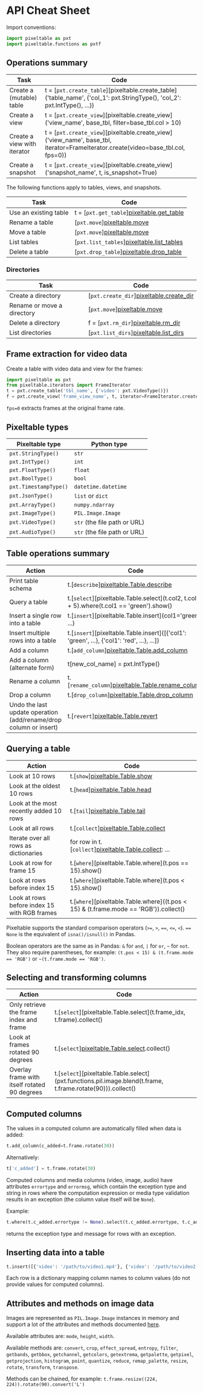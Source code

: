 # API Cheat Sheet

Import conventions:
```python
import pixeltable as pxt
import pixeltable.functions as pxtf
```

## Operations summary

| Task                        | Code                                                                                                                             |
|-----------------------------|----------------------------------------------------------------------------------------------------------------------------------|
| Create a (mutable) table    | t = [`pxt.create_table`][pixeltable.create_table]('table_name', {'col_1': pxt.StringType(), 'col_2': pxt.IntType(), ...})        |
| Create a view               | t = [`pxt.create_view`][pixeltable.create_view]('view_name', base_tbl, filter=base_tbl.col > 10)                                 |
| Create a view with iterator | t = [`pxt.create_view`][pixeltable.create_view]('view_name', base_tbl, iterator=FrameIterator.create(video=base_tbl.col, fps=0)) |
| Create a snapshot           | t = [`pxt.create_view`][pixeltable.create_view]('snapshot_name', t, is_snapshot=True)                                            |

The following functions apply to tables, views, and snapshots.

| Task                  | Code                                                                  |
|-----------------------|-----------------------------------------------------------------------|
| Use an existing table | t = [`pxt.get_table`][pixeltable.get_table]('video_data')             |
| Rename a table        | [`pxt.move`][pixeltable.move]('video_data', 'vd')                     |
| Move a table          | [`pxt.move`][pixeltable.move]('video_data', 'experiments.video_data') |
| List tables           | [`pxt.list_tables`][pixeltable.list_tables]()                         |
| Delete a table        | [`pxt.drop_table`][pixeltable.drop_table]('video_data')               |


### Directories
| Task                       | Code                                                                  |
|----------------------------|-----------------------------------------------------------------------|
| Create a directory         | [`pxt.create_dir`][pixeltable.create_dir]('experiments')              |
| Rename or move a directory | [`pxt.move`][pixeltable.move]('experiments', 'project_x.experiments') |
| Delete a directory         | f = [`pxt.rm_dir`][pixeltable.rm_dir]('experiments')                  |
| List directories           | [`pxt.list_dirs`][pixeltable.list_dirs]('project_x')                  |

## Frame extraction for video data
Create a table with video data and view for the frames:
```python
import pixeltable as pxt
from pixeltable.iterators import FrameIterator
t = pxt.create_table('tbl_name', {'video': pxt.VideoType()})
f = pxt.create_view('frame_view_name', t, iterator=FrameIterator.create(videos=t, fps=0))
```

`fps=0` extracts frames at the original frame rate.

## Pixeltable types
| Pixeltable type       | Python type                  |
|-----------------------|------------------------------|
| `pxt.StringType()`    | `str`                        |
| `pxt.IntType()`       | `int`                        |
| `pxt.FloatType()`     | `float`                      |
| `pxt.BoolType()`      | `bool`                       |
| `pxt.TimestampType()` | `datetime.datetime`          |
| `pxt.JsonType()`      | `list` or `dict`             |
| `pxt.ArrayType()`     | `numpy.ndarray`              |
| `pxt.ImageType()`     | `PIL.Image.Image`            |
| `pxt.VideoType()`     | `str` (the file path or URL) |
| `pxt.AudioType()`     | `str` (the file path or URL) |


## Table operations summary

| Action                                                            | Code                                                                                                 |
|-------------------------------------------------------------------|------------------------------------------------------------------------------------------------------|
| Print table schema                                                | t.[`describe`][pixeltable.Table.describe]()                                                          |
| Query a table                                                     | t.[`select`][pixeltable.Table.select](t.col2, t.col3 + 5).where(t.col1 == 'green').show()            |
| Insert a single row into a table                                  | t.[`insert`][pixeltable.Table.insert](col1='green', ...)                                   |
| Insert multiple rows into a table                                 | t.[`insert`][pixeltable.Table.insert]([{'col1': 'green', ...}, {'col1': 'red', ...}, ...]) |
| Add a column                                                      | t.[`add_column`][pixeltable.Table.add_column](new_col_name=pxt.IntType())                            |
| Add a column (alternate form)                                     | t[new_col_name] = pxt.IntType()                                                                      |
| Rename a column                                                   | t.[`rename_column`][pixeltable.Table.rename_column]('col_name', 'new_col_name')                      |
| Drop a column                                                     | t.[`drop_column`][pixeltable.Table.drop_column]('col_name')                                          |
| Undo the last update operation (add/rename/drop column or insert) | t.[`revert`][pixeltable.Table.revert]()                                                              |

## Querying a table

| Action                                       | Code                                                                                  |
|----------------------------------------------|---------------------------------------------------------------------------------------|
| Look at 10 rows                              | t.[`show`][pixeltable.Table.show](10)                                                 |
| Look at the oldest 10 rows                   | t.[`head`][pixeltable.Table.head](10)                                                 |
| Look at the most recently added 10 rows      | t.[`tail`][pixeltable.Table.tail](10)                                                 |
| Look at all rows                             | t.[`collect`][pixeltable.Table.collect]()                                             |
| Iterate over all rows as dictionaries        | for row in t.[`collect`][pixeltable.Table.collect](): ...                             |
| Look at row for frame 15                     | t.[`where`][pixeltable.Table.where](t.pos  == 15).show()                              |
| Look at rows before index 15                 | t.[`where`][pixeltable.Table.where](t.pos < 15).show()                                |
| Look at rows before index 15 with RGB frames | t.[`where`][pixeltable.Table.where]((t.pos < 15) & (t.frame.mode == 'RGB')).collect() |

Pixeltable supports the standard comparison operators (`>=`, `>`, `==`, `<=`, `<`).
`== None` is the equivalent of `isna()/isnull()` in Pandas.

Boolean operators are the same as in Pandas: `&` for `and`, `|` for `or`, `~` for `not`.
They also require parentheses, for example: `(t.pos < 15) & (t.frame.mode == 'RGB')`
or `~(t.frame.mode == 'RGB')`.

## Selecting and transforming columns

| Action                                       | Code                                                                                                        |
|----------------------------------------------|-------------------------------------------------------------------------------------------------------------|
| Only retrieve the frame index and frame      | t.[`select`][pixeltable.Table.select](t.frame_idx, t.frame).collect()                                       |
| Look at frames rotated 90 degrees            | t.[`select`][pixeltable.Table.select](t.frame.rotate(90)).collect()                                         |
| Overlay frame with itself rotated 90 degrees | t.[`select`][pixeltable.Table.select](pxt.functions.pil.image.blend(t.frame, t.frame.rotate(90))).collect() |

## Computed columns

The values in a computed column are automatically filled when data is added:
```python
t.add_column(c_added=t.frame.rotate(30))
```
Alternatively:
```python
t['c_added'] = t.frame.rotate(30)
```

Computed columns and media columns (video, image, audio) have attributes `errortype` and `errormsg`,
which contain the exception type and string
in rows where the computation expression or media type validation results in an exception
(the column value itself will be `None`).

Example:
```python
t.where(t.c_added.errortype != None).select(t.c_added.errortype, t.c_added.errormsg).show()
```
returns the exception type and message for rows with an exception.

## Inserting data into a table
```python
t.insert([{'video': '/path/to/video1.mp4'}, {'video': '/path/to/video2.mp4'}])
```
Each row is a dictionary mapping column names to column values (do not provide values for computed columns).

## Attributes and methods on image data

Images are represented as `PIL.Image.Image` instances in memory and support a lot of the
attributes and methods documented
[here](https://pillow.readthedocs.io/en/stable/reference/Image.html#PIL.Image.Image).

Available attributes are: `mode`, `height`, `width`.

Available methods are: `convert`, `crop`, `effect_spread`, `entropy`, `filter`, `getbands`, `getbbox`,
`getchannel`, `getcolors`, `getextrema`, `getpalette`, `getpixel`, `getprojection`, `histogram`,
`point`, `quantize`, `reduce`, `remap_palette`, `resize`, `rotate`, `transform`, `transpose`.

Methods can be chained, for example: `t.frame.resize((224, 224)).rotate(90).convert('L')`
